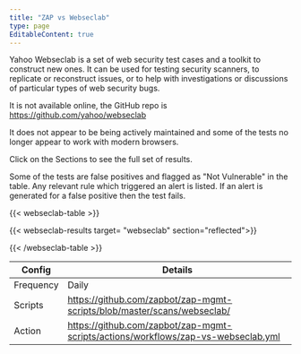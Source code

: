 ```yaml
---
title: "ZAP vs Webseclab"
type: page
EditableContent: true
---
```

Yahoo Webseclab is a set of web security test cases and a toolkit to construct new ones. It can be used for testing security scanners, to replicate or reconstruct issues, or to help with investigations or discussions of particular types of web security bugs.

It is not available online, the GitHub repo is https://github.com/yahoo/webseclab

It does not appear to be being actively maintained and some of the tests no longer appear to work with modern browsers. 

Click on the Sections to see the full set of results.

Some of the tests are false positives and flagged as "Not Vulnerable" in the table. Any relevant rule which triggered an alert is listed.
If an alert is generated for a false positive then the test fails.

{{< webseclab-table >}}

  {{< webseclab-results target= "webseclab" section="reflected">}}

{{< /webseclab-table >}}

| Config | Details |
| --- | --- |
| Frequency | Daily |
| Scripts | https://github.com/zapbot/zap-mgmt-scripts/blob/master/scans/webseclab/ |
| Action | https://github.com/zapbot/zap-mgmt-scripts/actions/workflows/zap-vs-webseclab.yml | 
